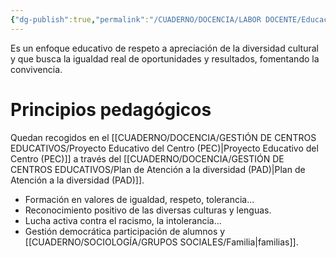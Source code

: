 ```yaml
---
{"dg-publish":true,"permalink":"/CUADERNO/DOCENCIA/LABOR DOCENTE/Educación intercultural/"}
---
```


Es un enfoque educativo de respeto a apreciación de la diversidad cultural y que busca la igualdad real de oportunidades y resultados, fomentando la convivencia.

# Principios pedagógicos 
Quedan recogidos en el [[CUADERNO/DOCENCIA/GESTIÓN DE CENTROS EDUCATIVOS/Proyecto Educativo del Centro (PEC)\|Proyecto Educativo del Centro (PEC)]] a ­través del [[CUADERNO/DOCENCIA/GESTIÓN DE CENTROS EDUCATIVOS/Plan de Atención a la diversidad (PAD)\|Plan de Atención a la diversidad (PAD)]].
- Formación en valores de igualdad, respeto, tolerancia...
- Reconocimiento positivo de las diversas culturas y lenguas.
- Lucha activa contra el racismo, la intolerancia...
- Gestión democrática participación de alumnos y [[CUADERNO/SOCIOLOGÍA/GRUPOS SOCIALES/Familia\|familias]].